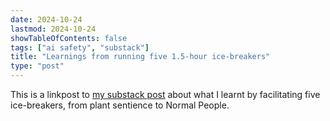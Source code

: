 ```yaml
---
date: 2024-10-24
lastmod: 2024-10-24
showTableOfContents: false
tags: ["ai safety", "substack"]
title: "Learnings from running five 1.5-hour ice-breakers"
type: "post"
---
```

This is a linkpost to [my substack post](https://lovkush.substack.com/p/learnings-from-running-five-15-hour) about what I learnt by facilitating five ice-breakers, from plant sentience to Normal People.